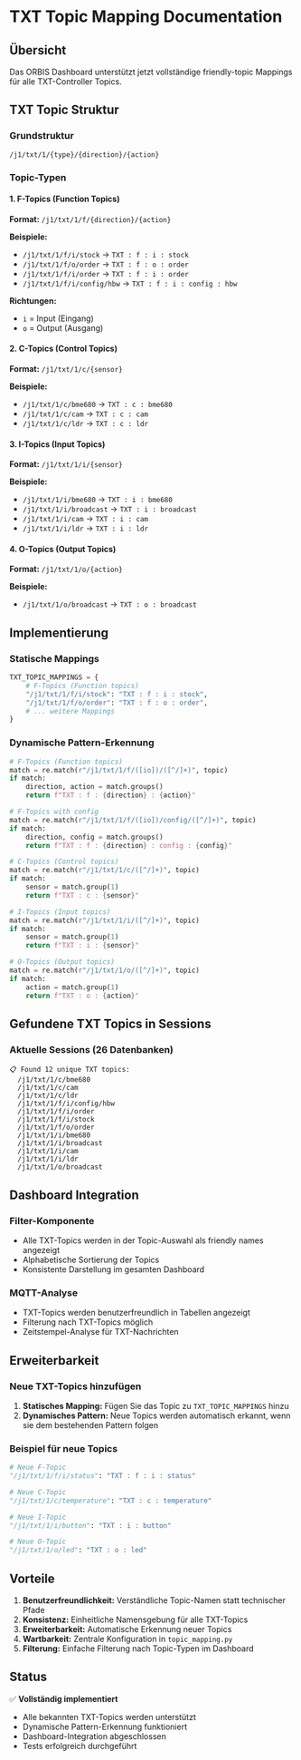 # TXT Topic Mapping Documentation

## Übersicht

Das ORBIS Dashboard unterstützt jetzt vollständige friendly-topic Mappings für alle TXT-Controller Topics.

## TXT Topic Struktur

### Grundstruktur
```
/j1/txt/1/{type}/{direction}/{action}
```

### Topic-Typen

#### 1. F-Topics (Function Topics)
**Format:** `/j1/txt/1/f/{direction}/{action}`

**Beispiele:**
- `/j1/txt/1/f/i/stock` → `TXT : f : i : stock`
- `/j1/txt/1/f/o/order` → `TXT : f : o : order`
- `/j1/txt/1/f/i/order` → `TXT : f : i : order`
- `/j1/txt/1/f/i/config/hbw` → `TXT : f : i : config : hbw`

**Richtungen:**
- `i` = Input (Eingang)
- `o` = Output (Ausgang)

#### 2. C-Topics (Control Topics)
**Format:** `/j1/txt/1/c/{sensor}`

**Beispiele:**
- `/j1/txt/1/c/bme680` → `TXT : c : bme680`
- `/j1/txt/1/c/cam` → `TXT : c : cam`
- `/j1/txt/1/c/ldr` → `TXT : c : ldr`

#### 3. I-Topics (Input Topics)
**Format:** `/j1/txt/1/i/{sensor}`

**Beispiele:**
- `/j1/txt/1/i/bme680` → `TXT : i : bme680`
- `/j1/txt/1/i/broadcast` → `TXT : i : broadcast`
- `/j1/txt/1/i/cam` → `TXT : i : cam`
- `/j1/txt/1/i/ldr` → `TXT : i : ldr`

#### 4. O-Topics (Output Topics)
**Format:** `/j1/txt/1/o/{action}`

**Beispiele:**
- `/j1/txt/1/o/broadcast` → `TXT : o : broadcast`

## Implementierung

### Statische Mappings
```python
TXT_TOPIC_MAPPINGS = {
    # F-Topics (Function topics)
    "/j1/txt/1/f/i/stock": "TXT : f : i : stock",
    "/j1/txt/1/f/o/order": "TXT : f : o : order",
    # ... weitere Mappings
}
```

### Dynamische Pattern-Erkennung
```python
# F-Topics (Function topics)
match = re.match(r"/j1/txt/1/f/([io])/([^/]+)", topic)
if match:
    direction, action = match.groups()
    return f"TXT : f : {direction} : {action}"

# F-Topics with config
match = re.match(r"/j1/txt/1/f/([io])/config/([^/]+)", topic)
if match:
    direction, config = match.groups()
    return f"TXT : f : {direction} : config : {config}"

# C-Topics (Control topics)
match = re.match(r"/j1/txt/1/c/([^/]+)", topic)
if match:
    sensor = match.group(1)
    return f"TXT : c : {sensor}"

# I-Topics (Input topics)
match = re.match(r"/j1/txt/1/i/([^/]+)", topic)
if match:
    sensor = match.group(1)
    return f"TXT : i : {sensor}"

# O-Topics (Output topics)
match = re.match(r"/j1/txt/1/o/([^/]+)", topic)
if match:
    action = match.group(1)
    return f"TXT : o : {action}"
```

## Gefundene TXT Topics in Sessions

### Aktuelle Sessions (26 Datenbanken)
```
📋 Found 12 unique TXT topics:
  /j1/txt/1/c/bme680
  /j1/txt/1/c/cam
  /j1/txt/1/c/ldr
  /j1/txt/1/f/i/config/hbw
  /j1/txt/1/f/i/order
  /j1/txt/1/f/i/stock
  /j1/txt/1/f/o/order
  /j1/txt/1/i/bme680
  /j1/txt/1/i/broadcast
  /j1/txt/1/i/cam
  /j1/txt/1/i/ldr
  /j1/txt/1/o/broadcast
```

## Dashboard Integration

### Filter-Komponente
- Alle TXT-Topics werden in der Topic-Auswahl als friendly names angezeigt
- Alphabetische Sortierung der Topics
- Konsistente Darstellung im gesamten Dashboard

### MQTT-Analyse
- TXT-Topics werden benutzerfreundlich in Tabellen angezeigt
- Filterung nach TXT-Topics möglich
- Zeitstempel-Analyse für TXT-Nachrichten

## Erweiterbarkeit

### Neue TXT-Topics hinzufügen
1. **Statisches Mapping:** Fügen Sie das Topic zu `TXT_TOPIC_MAPPINGS` hinzu
2. **Dynamisches Pattern:** Neue Topics werden automatisch erkannt, wenn sie dem bestehenden Pattern folgen

### Beispiel für neue Topics
```python
# Neue F-Topic
"/j1/txt/1/f/i/status": "TXT : f : i : status"

# Neue C-Topic
"/j1/txt/1/c/temperature": "TXT : c : temperature"

# Neue I-Topic
"/j1/txt/1/i/button": "TXT : i : button"

# Neue O-Topic
"/j1/txt/1/o/led": "TXT : o : led"
```

## Vorteile

1. **Benutzerfreundlichkeit:** Verständliche Topic-Namen statt technischer Pfade
2. **Konsistenz:** Einheitliche Namensgebung für alle TXT-Topics
3. **Erweiterbarkeit:** Automatische Erkennung neuer Topics
4. **Wartbarkeit:** Zentrale Konfiguration in `topic_mapping.py`
5. **Filterung:** Einfache Filterung nach Topic-Typen im Dashboard

## Status

✅ **Vollständig implementiert**
- Alle bekannten TXT-Topics werden unterstützt
- Dynamische Pattern-Erkennung funktioniert
- Dashboard-Integration abgeschlossen
- Tests erfolgreich durchgeführt
